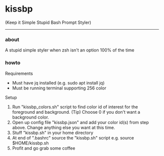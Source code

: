 # kissbp
(Keep it Simple Stupid Bash Prompt Styler)

---

### __about__  
A stupid simple styler when zsh isn't an option 100% of the time

### __howto__

Requirements

* Must have jq installed (e.g. sudo apt install jq)
* Must be running terminal supporting 256 color

Setup

1. Run "kissbp_colors.sh" script to find color id of interest for the foreground and background. (Tip) Choose 0 if you don't want a background color.
2. Open up config file "kissbp.json" and add your color id(s) from step above. Change anything else you want at this time.
3. Stuff "kissbp.sh" in your home directory
4. At end of ".bashrc" source the "kissbp.sh" script
      e.g.
      source $HOME/kissbp.sh 
5. Profit and go grab some coffee
